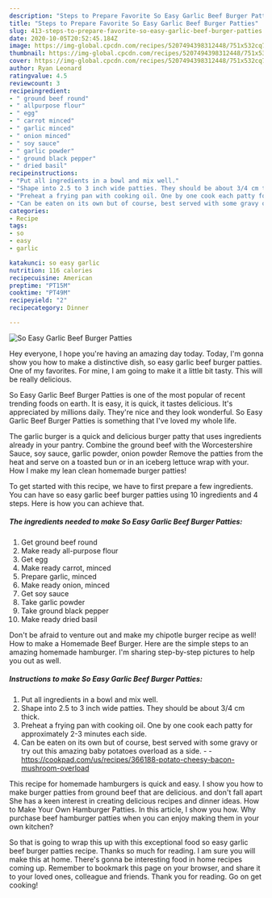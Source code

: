 ```yaml
---
description: "Steps to Prepare Favorite So Easy Garlic Beef Burger Patties"
title: "Steps to Prepare Favorite So Easy Garlic Beef Burger Patties"
slug: 413-steps-to-prepare-favorite-so-easy-garlic-beef-burger-patties
date: 2020-10-05T20:52:45.184Z
image: https://img-global.cpcdn.com/recipes/5207494398312448/751x532cq70/so-easy-garlic-beef-burger-patties-recipe-main-photo.jpg
thumbnail: https://img-global.cpcdn.com/recipes/5207494398312448/751x532cq70/so-easy-garlic-beef-burger-patties-recipe-main-photo.jpg
cover: https://img-global.cpcdn.com/recipes/5207494398312448/751x532cq70/so-easy-garlic-beef-burger-patties-recipe-main-photo.jpg
author: Ryan Leonard
ratingvalue: 4.5
reviewcount: 3
recipeingredient:
- " ground beef round"
- " allpurpose flour"
- " egg"
- " carrot minced"
- " garlic minced"
- " onion minced"
- " soy sauce"
- " garlic powder"
- " ground black pepper"
- " dried basil"
recipeinstructions:
- "Put all ingredients in a bowl and mix well."
- "Shape into 2.5 to 3 inch wide patties. They should be about 3/4 cm thick."
- "Preheat a frying pan with cooking oil. One by one cook each patty for approximately 2-3 minutes each side."
- "Can be eaten on its own but of course, best served with some gravy or try out this amazing baby potatoes overload as a side.  https://cookpad.com/us/recipes/366188-potato-cheesy-bacon-mushroom-overload"
categories:
- Recipe
tags:
- so
- easy
- garlic

katakunci: so easy garlic 
nutrition: 116 calories
recipecuisine: American
preptime: "PT15M"
cooktime: "PT49M"
recipeyield: "2"
recipecategory: Dinner

---
```



![So Easy Garlic Beef Burger Patties](https://img-global.cpcdn.com/recipes/5207494398312448/751x532cq70/so-easy-garlic-beef-burger-patties-recipe-main-photo.jpg)

Hey everyone, I hope you're having an amazing day today. Today, I'm gonna show you how to make a distinctive dish, so easy garlic beef burger patties. One of my favorites. For mine, I am going to make it a little bit tasty. This will be really delicious.

So Easy Garlic Beef Burger Patties is one of the most popular of recent trending foods on earth. It is easy, it is quick, it tastes delicious. It's appreciated by millions daily. They're nice and they look wonderful. So Easy Garlic Beef Burger Patties is something that I've loved my whole life.

The garlic burger is a quick and delicious burger patty that uses ingredients already in your pantry. Combine the ground beef with the Worcestershire Sauce, soy sauce, garlic powder, onion powder Remove the patties from the heat and serve on a toasted bun or in an iceberg lettuce wrap with your. How I make my lean clean homemade burger patties!


To get started with this recipe, we have to first prepare a few ingredients. You can have so easy garlic beef burger patties using 10 ingredients and 4 steps. Here is how you can achieve that.

<!--inarticleads1-->

##### The ingredients needed to make So Easy Garlic Beef Burger Patties:

1. Get  ground beef round
1. Make ready  all-purpose flour
1. Get  egg
1. Make ready  carrot, minced
1. Prepare  garlic, minced
1. Make ready  onion, minced
1. Get  soy sauce
1. Take  garlic powder
1. Take  ground black pepper
1. Make ready  dried basil


Don&#39;t be afraid to venture out and make my chipotle burger recipe as well! How to make a Homemade Beef Burger. Here are the simple steps to an amazing homemade hamburger. I&#39;m sharing step-by-step pictures to help you out as well. 

<!--inarticleads2-->

##### Instructions to make So Easy Garlic Beef Burger Patties:

1. Put all ingredients in a bowl and mix well.
1. Shape into 2.5 to 3 inch wide patties. They should be about 3/4 cm thick.
1. Preheat a frying pan with cooking oil. One by one cook each patty for approximately 2-3 minutes each side.
1. Can be eaten on its own but of course, best served with some gravy or try out this amazing baby potatoes overload as a side. -  - https://cookpad.com/us/recipes/366188-potato-cheesy-bacon-mushroom-overload


This recipe for homemade hamburgers is quick and easy. I show you how to make burger patties from ground beef that are delicious. and don&#39;t fall apart She has a keen interest in creating delicious recipes and dinner ideas. How to Make Your Own Hamburger Patties. In this article, I show you how. Why purchase beef hamburger patties when you can enjoy making them in your own kitchen? 

So that is going to wrap this up with this exceptional food so easy garlic beef burger patties recipe. Thanks so much for reading. I am sure you will make this at home. There's gonna be interesting food in home recipes coming up. Remember to bookmark this page on your browser, and share it to your loved ones, colleague and friends. Thank you for reading. Go on get cooking!
